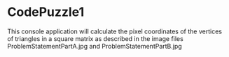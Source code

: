 # CodePuzzle1
This console application will calculate the pixel coordinates of the vertices of triangles in a square matrix as described in the image files ProblemStatementPartA.jpg and ProblemStatementPartB.jpg
